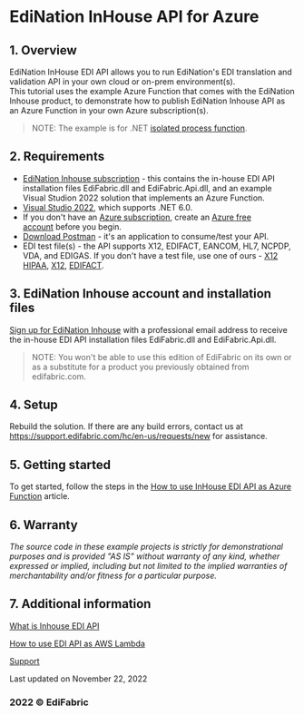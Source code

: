 # EdiNation InHouse API for Azure

## 1. Overview
EdiNation InHouse EDI API allows you to run EdiNation's EDI translation and validation API in your own cloud or on-prem environment(s).  
This tutorial uses the example Azure Function that comes with the EdiNation Inhouse product, to demonstrate how to publish EdiNation Inhouse API as an Azure Function in your own Azure subscription(s).

> NOTE: The example is for .NET [isolated process function](https://docs.microsoft.com/en-us/azure/azure-functions/dotnet-isolated-process-guide).

## 2. Requirements
- [EdiNation Inhouse subscription](https://buy.stripe.com/eVabJS2OT2GZ3vy002) - this contains the in-house EDI API installation files EdiFabric.dll and EdiFabric.Api.dll, and an example Visual Studion 2022 solution that implements an Azure Function.
- [Visual Studio 2022](https://visualstudio.microsoft.com/vs/), which supports .NET 6.0. 
- If you don't have an [Azure subscription](https://docs.microsoft.com/en-us/azure/guides/developer/azure-developer-guide#understanding-accounts-subscriptions-and-billing), create an [Azure free account](https://azure.microsoft.com/free/?ref=microsoft.com&utm_source=microsoft.com&utm_medium=docs&utm_campaign=visualstudio) before you begin.
- [Download Postman](https://www.postman.com/downloads/) - it's an application to consume/test your API.
- EDI test file(s) - the API supports X12, EDIFACT, EANCOM, HL7, NCPDP, VDA, and EDIGAS. If you don't have a test file, use one of ours - [X12 HIPAA](https://support.edifabric.com/hc/en-us/sections/360001487352-X12-HIPAA-Files-Templates), [X12](https://support.edifabric.com/hc/en-us/sections/360005274077-X12-Files-Templates), [EDIFACT](https://support.edifabric.com/hc/en-us/sections/360005274137-EDIFACT-Files-Templates).

## 3. EdiNation Inhouse account and installation files
[Sign up for EdiNation Inhouse](https://buy.stripe.com/eVabJS2OT2GZ3vy002) with a professional email address to receive the in-house EDI API installation files EdiFabric.dll and EdiFabric.Api.dll.

> NOTE: You won't be able to use this edition of EdiFabric on its own or as a substitute for a product you previously obtained from edifabric.com.

## 4. Setup
Rebuild the solution. If there are any build errors, contact us at https://support.edifabric.com/hc/en-us/requests/new for assistance.

## 5. Getting started
To get started, follow the steps in the [How to use InHouse EDI API as Azure Function](https://support.edifabric.com/hc/en-us/articles/7726202434449-How-to-use-Inhouse-EDI-API-as-Azure-Function) article.  

## 6. Warranty
*The source code in these example projects is strictly for demonstrational purposes and is provided "AS IS" without warranty of any kind, whether expressed or implied, including but not limited to the implied warranties of merchantability and/or fitness for a particular purpose.*

## 7. Additional information

[What is Inhouse EDI API](https://support.edifabric.com/hc/en-us/articles/7745692421521-What-is-Inhouse-EDI-API-)

[How to use EDI API as AWS Lambda](https://support.edifabric.com/hc/en-us/articles/7726206553361-How-to-use-EDI-API-as-AWS-Lambda)

[Support](https://support.edifabric.com/hc/en-us/requests/new)

Last updated on November 22, 2022
### 2022 © EdiFabric
